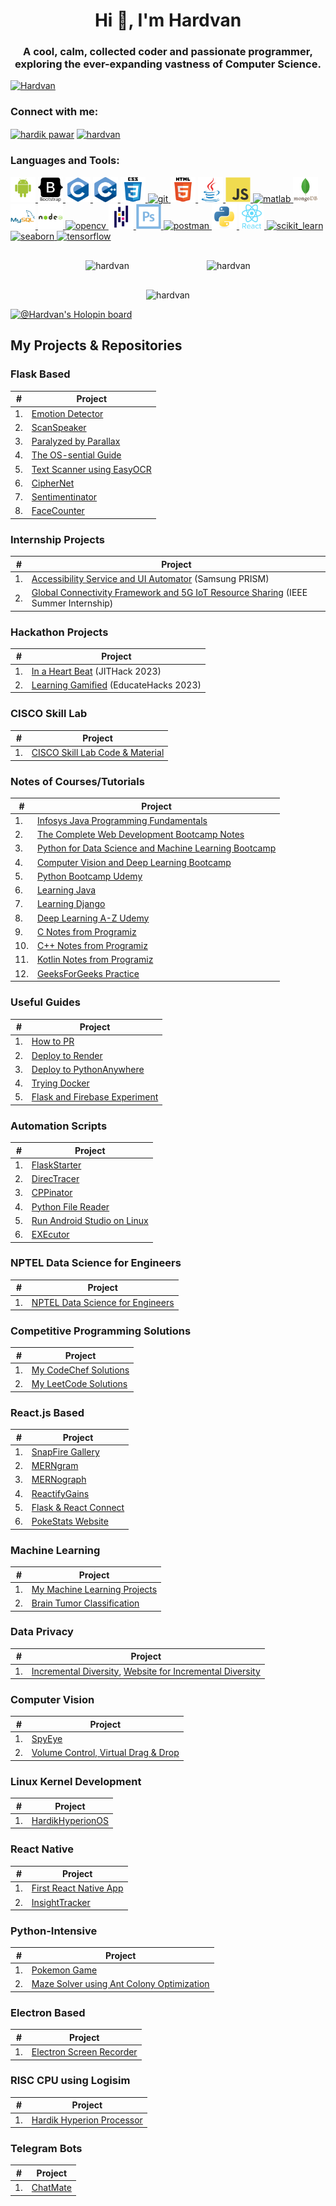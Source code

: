 <h1 align="center">Hi 👋, I'm Hardvan</h1>
<h3 align="center">A cool, calm, collected coder and passionate programmer, exploring the ever-expanding vastness of Computer Science.</h3>

<p align="left"> <a href="https://github.com/ryo-ma/github-profile-trophy"><img src="https://github-profile-trophy.vercel.app/?username=Hardvan&theme=onedark" alt="Hardvan" /></a> </p>

<h3 align="left">Connect with me:</h3>
<p align="left">
<a href="https://www.linkedin.com/in/hardik-pawar-21b47423a/" target="blank"><img align="center" src="https://raw.githubusercontent.com/rahuldkjain/github-profile-readme-generator/master/src/images/icons/Social/linked-in-alt.svg" alt="hardik pawar" height="30" width="40" /></a>
<a href="https://www.hackerrank.com/Hardvan" target="blank"><img align="center" src="https://raw.githubusercontent.com/rahuldkjain/github-profile-readme-generator/master/src/images/icons/Social/hackerrank.svg" alt="hardvan" height="30" width="40" /></a>
</p>

<h3 align="left">Languages and Tools:</h3>
<p align="left"> <a href="https://developer.android.com" target="_blank" rel="noreferrer"> <img src="https://raw.githubusercontent.com/devicons/devicon/master/icons/android/android-original-wordmark.svg" alt="android" width="40" height="40"/> </a> <a href="https://getbootstrap.com" target="_blank" rel="noreferrer"> <img src="https://raw.githubusercontent.com/devicons/devicon/master/icons/bootstrap/bootstrap-plain-wordmark.svg" alt="bootstrap" width="40" height="40"/> </a> <a href="https://www.cprogramming.com/" target="_blank" rel="noreferrer"> <img src="https://raw.githubusercontent.com/devicons/devicon/master/icons/c/c-original.svg" alt="c" width="40" height="40"/> </a> <a href="https://www.w3schools.com/cpp/" target="_blank" rel="noreferrer"> <img src="https://raw.githubusercontent.com/devicons/devicon/master/icons/cplusplus/cplusplus-original.svg" alt="cplusplus" width="40" height="40"/> </a> <a href="https://www.w3schools.com/css/" target="_blank" rel="noreferrer"> <img src="https://raw.githubusercontent.com/devicons/devicon/master/icons/css3/css3-original-wordmark.svg" alt="css3" width="40" height="40"/> </a> <a href="https://git-scm.com/" target="_blank" rel="noreferrer"> <img src="https://www.vectorlogo.zone/logos/git-scm/git-scm-icon.svg" alt="git" width="40" height="40"/> </a> <a href="https://www.w3.org/html/" target="_blank" rel="noreferrer"> <img src="https://raw.githubusercontent.com/devicons/devicon/master/icons/html5/html5-original-wordmark.svg" alt="html5" width="40" height="40"/> </a> <a href="https://www.java.com" target="_blank" rel="noreferrer"> <img src="https://raw.githubusercontent.com/devicons/devicon/master/icons/java/java-original.svg" alt="java" width="40" height="40"/> </a> <a href="https://developer.mozilla.org/en-US/docs/Web/JavaScript" target="_blank" rel="noreferrer"> <img src="https://raw.githubusercontent.com/devicons/devicon/master/icons/javascript/javascript-original.svg" alt="javascript" width="40" height="40"/> </a> <a href="https://www.mathworks.com/" target="_blank" rel="noreferrer"> <img src="https://upload.wikimedia.org/wikipedia/commons/2/21/Matlab_Logo.png" alt="matlab" width="40" height="40"/> </a> <a href="https://www.mongodb.com/" target="_blank" rel="noreferrer"> <img src="https://raw.githubusercontent.com/devicons/devicon/master/icons/mongodb/mongodb-original-wordmark.svg" alt="mongodb" width="40" height="40"/> </a> <a href="https://www.mysql.com/" target="_blank" rel="noreferrer"> <img src="https://raw.githubusercontent.com/devicons/devicon/master/icons/mysql/mysql-original-wordmark.svg" alt="mysql" width="40" height="40"/> </a> <a href="https://nodejs.org" target="_blank" rel="noreferrer"> <img src="https://raw.githubusercontent.com/devicons/devicon/master/icons/nodejs/nodejs-original-wordmark.svg" alt="nodejs" width="40" height="40"/> </a> <a href="https://opencv.org/" target="_blank" rel="noreferrer"> <img src="https://www.vectorlogo.zone/logos/opencv/opencv-icon.svg" alt="opencv" width="40" height="40"/> </a> <a href="https://pandas.pydata.org/" target="_blank" rel="noreferrer"> <img src="https://raw.githubusercontent.com/devicons/devicon/2ae2a900d2f041da66e950e4d48052658d850630/icons/pandas/pandas-original.svg" alt="pandas" width="40" height="40"/> </a> <a href="https://www.photoshop.com/en" target="_blank" rel="noreferrer"> <img src="https://raw.githubusercontent.com/devicons/devicon/master/icons/photoshop/photoshop-line.svg" alt="photoshop" width="40" height="40"/> </a> <a href="https://postman.com" target="_blank" rel="noreferrer"> <img src="https://www.vectorlogo.zone/logos/getpostman/getpostman-icon.svg" alt="postman" width="40" height="40"/> </a> <a href="https://www.python.org" target="_blank" rel="noreferrer"> <img src="https://raw.githubusercontent.com/devicons/devicon/master/icons/python/python-original.svg" alt="python" width="40" height="40"/> </a> <a href="https://reactjs.org/" target="_blank" rel="noreferrer"> <img src="https://raw.githubusercontent.com/devicons/devicon/master/icons/react/react-original-wordmark.svg" alt="react" width="40" height="40"/> </a> <a href="https://scikit-learn.org/" target="_blank" rel="noreferrer"> <img src="https://upload.wikimedia.org/wikipedia/commons/0/05/Scikit_learn_logo_small.svg" alt="scikit_learn" width="40" height="40"/> </a> <a href="https://seaborn.pydata.org/" target="_blank" rel="noreferrer"> <img src="https://seaborn.pydata.org/_images/logo-mark-lightbg.svg" alt="seaborn" width="40" height="40"/> </a> <a href="https://www.tensorflow.org" target="_blank" rel="noreferrer"> <img src="https://www.vectorlogo.zone/logos/tensorflow/tensorflow-icon.svg" alt="tensorflow" width="40" height="40"/> </a> </p>

<div style="display: flex; flex-direction: row; justify-content: space-evenly; align-items: center; flex-wrap: wrap; width: 100%; margin-top: 15px;">
<p><img align="left" src="https://github-readme-stats.vercel.app/api/top-langs?username=hardvan&show_icons=true&locale=en&layout=compact&theme=dracula" alt="hardvan" /></p>
<p>&nbsp;<img align="center" src="https://github-readme-stats.vercel.app/api?username=hardvan&show_icons=true&locale=en&theme=dracula" alt="hardvan" /></p>
</div>

<p align="center"><img align="center" src="https://github-readme-streak-stats.herokuapp.com/?user=hardvan&theme=dracula" alt="hardvan" /></p>

[![@Hardvan's Holopin board](https://holopin.io/api/user/board?user=hardvan)](https://www.holopin.io/@hardvan#)

## My Projects & Repositories

### Flask Based

| #   | Project                                                                             |
| --- | ----------------------------------------------------------------------------------- |
| 1.  | [Emotion Detector](https://github.com/Hardvan/EmotionDetector)                      |
| 2.  | [ScanSpeaker](https://github.com/Hardvan/ScanSpeaker)                               |
| 3.  | [Paralyzed by Parallax](https://github.com/Hardvan/Paralyzed-by-Parallax)           |
| 4.  | [The OS-sential Guide](https://github.com/Hardvan/The-OS-sential-Guide)             |
| 5.  | [Text Scanner using EasyOCR](https://github.com/Hardvan/Text-Scanner-using-EasyOCR) |
| 6.  | [CipherNet](https://github.com/Hardvan/CipherNet)                                   |
| 7.  | [Sentimentinator](https://github.com/Hardvan/Sentimentinator)                       |
| 8.  | [FaceCounter](https://github.com/Hardvan/FaceCounter)                               |

### Internship Projects

| #   | Project                                                                                                                                                                    |
| --- | -------------------------------------------------------------------------------------------------------------------------------------------------------------------------- |
| 1.  | [Accessibility Service and UI Automator](https://github.com/Hardvan/Accessibility_services) (Samsung PRISM)                                                                |
| 2.  | [Global Connectivity Framework and 5G IoT Resource Sharing](https://github.com/Hardvan/Global-Connectivity-Framework-and-5G-IoT-Resource-Sharing) (IEEE Summer Internship) |

### Hackathon Projects

| #   | Project                                                                              |
| --- | ------------------------------------------------------------------------------------ |
| 1.  | [In a Heart Beat](https://github.com/Hardvan/JITHack-v3) (JITHack 2023)              |
| 2.  | [Learning Gamified](https://github.com/Hardvan/LearningGamified) (EducateHacks 2023) |

### CISCO Skill Lab

| #   | Project                                                                       |
| --- | ----------------------------------------------------------------------------- |
| 1.  | [CISCO Skill Lab Code & Material](https://github.com/Hardvan/CISCO-Skill-Lab) |

### Notes of Courses/Tutorials

| #   | Project                                                                                                      |
| --- | ------------------------------------------------------------------------------------------------------------ |
| 1.  | [Infosys Java Programming Fundamentals](https://github.com/Hardvan/Infosys-Java-Programming-Fundamentals)    |
| 2.  | [The Complete Web Development Bootcamp Notes](https://github.com/Hardvan/web-dev-projects)                   |
| 3.  | [Python for Data Science and Machine Learning Bootcamp](https://github.com/Hardvan/ML-Data-Science-Udemy)    |
| 4.  | [Computer Vision and Deep Learning Bootcamp](https://github.com/Hardvan/Computer-Vision-Deep-Learning-Udemy) |
| 5.  | [Python Bootcamp Udemy](https://github.com/Hardvan/Python-Bootcamp-Udemy)                                    |
| 6.  | [Learning Java](https://github.com/Hardvan/Learning-Java)                                                    |
| 7.  | [Learning Django](https://github.com/Hardvan/Learning-Django)                                                |
| 8.  | [Deep Learning A-Z Udemy](https://github.com/Hardvan/Deep-Learning-A-Z-Udemy)                                |
| 9.  | [C Notes from Programiz](https://github.com/Hardvan/C-from-Programiz)                                        |
| 10. | [C++ Notes from Programiz](https://github.com/Hardvan/CPP-from-Programiz)                                    |
| 11. | [Kotlin Notes from Programiz](https://github.com/Hardvan/Kotlin-Programming-Programiz)                       |
| 12. | [GeeksForGeeks Practice](https://github.com/Hardvan/GeeksForGeeks-Practice)                                  |

### Useful Guides

| #   | Project                                                                                   |
| --- | ----------------------------------------------------------------------------------------- |
| 1.  | [How to PR](https://github.com/Hardvan/How-to-PR)                                         |
| 2.  | [Deploy to Render](https://github.com/Hardvan/Deploy-to-Render)                           |
| 3.  | [Deploy to PythonAnywhere](https://github.com/Hardvan/Deploy-to-PythonAnywhere)           |
| 4.  | [Trying Docker](https://github.com/Hardvan/Trying-Docker)                                 |
| 5.  | [Flask and Firebase Experiment](https://github.com/Hardvan/Flask-and-Firebase-Experiment) |

### Automation Scripts

| #   | Project                                                                                                   |
| --- | --------------------------------------------------------------------------------------------------------- |
| 1.  | [FlaskStarter](https://github.com/Hardvan/FlaskStarter)                                                   |
| 2.  | [DirecTracer](https://github.com/Hardvan/DirecTracer)                                                     |
| 3.  | [CPPinator](https://github.com/Hardvan/CPPinator)                                                         |
| 4.  | [Python File Reader](https://github.com/Hardvan/Python-File-Reader)                                       |
| 5.  | [Run Android Studio on Linux](https://github.com/Hardvan/Automated-Script-to-run-Android-Studio-on-Linux) |
| 6.  | [EXEcutor](https://github.com/Hardvan/EXEcutor)                                                           |

### NPTEL Data Science for Engineers

| #   | Project                                                                                         |
| --- | ----------------------------------------------------------------------------------------------- |
| 1.  | [NPTEL Data Science for Engineers](https://github.com/Hardvan/NPTEL-Data-Science-for-Engineers) |

### Competitive Programming Solutions

| #   | Project                                                                   |
| --- | ------------------------------------------------------------------------- |
| 1.  | [My CodeChef Solutions](https://github.com/Hardvan/My-CodeChef-Solutions) |
| 2.  | [My LeetCode Solutions](https://github.com/Hardvan/My-Leetcode-Solutions) |

### React.js Based

| #   | Project                                                                 |
| --- | ----------------------------------------------------------------------- |
| 1.  | [SnapFire Gallery](https://github.com/Hardvan/SnapFire-Gallery)         |
| 2.  | [MERNgram](https://github.com/Hardvan/MERNgram)                         |
| 3.  | [MERNograph](https://github.com/Hardvan/MERNograph)                     |
| 4.  | [ReactifyGains](https://github.com/Hardvan/ReactifyGains)               |
| 5.  | [Flask & React Connect](https://github.com/Hardvan/Flask-React-Connect) |
| 6.  | [PokeStats Website](https://github.com/Hardvan/PokeStats-Website)       |

### Machine Learning

| #   | Project                                                                                 |
| --- | --------------------------------------------------------------------------------------- |
| 1.  | [My Machine Learning Projects](https://github.com/Hardvan/My-Machine-Learning-Projects) |
| 2.  | [Brain Tumor Classification](https://github.com/Hardvan/Brain-Tumor-Classification)     |

### Data Privacy

| #   | Project                                                                                                                                                                  |
| --- | ------------------------------------------------------------------------------------------------------------------------------------------------------------------------ |
| 1.  | [Incremental Diversity](https://github.com/Hardvan/Incremental-Diversity), [Website for Incremental Diversity](https://github.com/Hardvan/Website-Incremental-Diversity) |

### Computer Vision

| #   | Project                                                                                    |
| --- | ------------------------------------------------------------------------------------------ |
| 1.  | [SpyEye](https://github.com/Hardvan/SpyEye)                                                |
| 2.  | [Volume Control, Virtual Drag & Drop](https://github.com/Hardvan/Computer-Vision-Projects) |

### Linux Kernel Development

| #   | Project                                                         |
| --- | --------------------------------------------------------------- |
| 1.  | [HardikHyperionOS](https://github.com/Hardvan/HardikHyperionOS) |

### React Native

| #   | Project                                                                     |
| --- | --------------------------------------------------------------------------- |
| 1.  | [First React Native App](https://github.com/Hardvan/First-React-Native-App) |
| 2.  | [InsightTracker](https://github.com/Hardvan/InsightTracker)                 |

### Python-Intensive

| #   | Project                                                                                                           |
| --- | ----------------------------------------------------------------------------------------------------------------- |
| 1.  | [Pokemon Game](https://github.com/Hardvan/Pokemon-Game)                                                           |
| 2.  | [Maze Solver using Ant Colony Optimization](https://github.com/Hardvan/Maze-Solver-using-Ant-Colony-Optimization) |

### Electron Based

| #   | Project                                                                         |
| --- | ------------------------------------------------------------------------------- |
| 1.  | [Electron Screen Recorder](https://github.com/Hardvan/Electron-Screen-Recorder) |

### RISC CPU using Logisim

| #   | Project                                                                      |
| --- | ---------------------------------------------------------------------------- |
| 1.  | [Hardik Hyperion Processor](https://github.com/Hardvan/CPU-Hack-2.0-Logisim) |

### Telegram Bots

| #   | Project                                         |
| --- | ----------------------------------------------- |
| 1.  | [ChatMate](https://github.com/Hardvan/ChatMate) |
